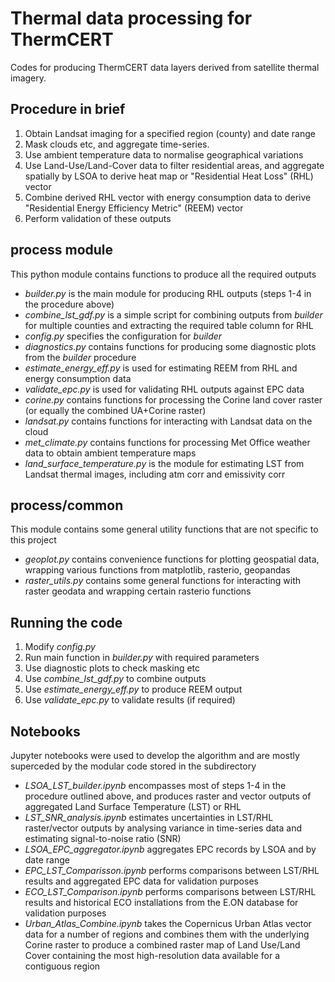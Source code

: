 # Thermal data processing for ThermCERT

Codes for producing ThermCERT data layers derived from satellite thermal
imagery. 

## Procedure in brief

1. Obtain Landsat imaging for a specified region (county) and date range
2. Mask clouds etc, and aggregate time-series.
3. Use ambient temperature data to normalise geographical variations
4. Use Land-Use/Land-Cover data to filter residential areas, and aggregate spatially by LSOA to derive heat map or "Residential Heat Loss" (RHL) vector
5. Combine derived RHL vector with energy consumption data to derive "Residential Energy Efficiency Metric" (REEM) vector
6. Perform validation of these outputs

## process module
This python module contains functions to produce all the required outputs 
* *builder.py* is the main module for producing RHL outputs (steps 1-4 in the procedure above)
* *combine_lst_gdf.py* is a simple script for combining outputs from *builder* for multiple counties and extracting the required table column for RHL
* *config.py* specifies the configuration for *builder*
* *diagnostics.py* contains functions for producing some diagnostic plots from the *builder* procedure
* *estimate_energy_eff.py* is used for estimating REEM from RHL and energy consumption data
* *validate_epc.py* is used for validating RHL outputs against EPC data
* *corine.py* contains functions for processing the Corine land cover raster (or equally the combined UA+Corine raster)
* *landsat.py* contains functions for interacting with Landsat data on the cloud
* *met_climate.py* contains functions for processing Met Office weather data to obtain ambient temperature maps
* *land_surface_temperature.py* is the module for estimating LST from Landsat thermal images, including atm corr and emissivity corr

## process/common
This module contains some general utility functions that are not specific to this project
* *geoplot.py* contains convenience functions for plotting geospatial data, wrapping various functions from matplotlib, rasterio, geopandas
* *raster_utils.py* contains some general functions for interacting with raster geodata and wrapping certain rasterio functions  

## Running the code
1. Modify *config.py*
2. Run main function in *builder.py* with required parameters
3. Use diagnostic plots to check masking etc
4. Use *combine_lst_gdf.py* to combine outputs
5. Use *estimate_energy_eff.py* to produce REEM output
6. Use *validate_epc.py* to validate results (if required)


## Notebooks
Jupyter notebooks were used to develop the algorithm and are mostly superceded by the modular code stored in the subdirectory
* *LSOA_LST_builder.ipynb* encompasses most of steps 1-4 in the procedure outlined above, and produces raster and vector outputs of aggregated Land Surface Temperature (LST) or RHL
* *LST_SNR_analysis.ipynb* estimates uncertainties in LST/RHL raster/vector outputs by analysing variance in time-series data and estimating signal-to-noise ratio (SNR)
* *LSOA_EPC_aggregator.ipynb* aggregates EPC records by LSOA and by date range
* *EPC_LST_Comparisson.ipynb* performs comparisons between LST/RHL results and aggregated EPC data for validation purposes
* *ECO_LST_Comparison.ipynb* performs comparisons between LST/RHL results and historical ECO installations from the E.ON database for validation purposes
* *Urban_Atlas_Combine.ipynb* takes the Copernicus Urban Atlas vector data for a number of regions and combines them with the underlying Corine raster to produce a combined raster map of Land Use/Land Cover containing the most high-resolution data available for a contiguous region
